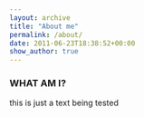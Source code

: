 ```yaml
---
layout: archive
title: "About me"
permalink: /about/
date: 2011-06-23T18:38:52+00:00
show_author: true
---
```


### WHAT AM I?
this is just a text being tested

